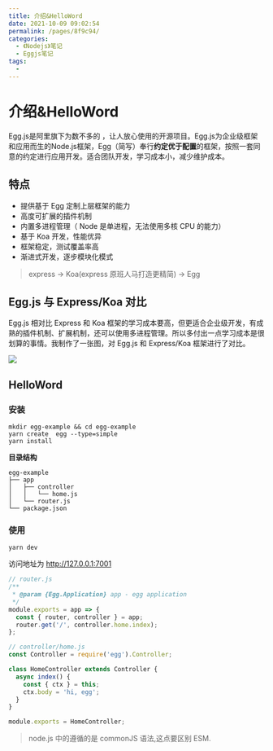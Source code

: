 ```yaml
---
title: 介绍&HelloWord
date: 2021-10-09 09:02:54
permalink: /pages/8f9c94/
categories:
  - 《Nodejs》笔记
  - Eggjs笔记
tags:
  - 
---
```


# 介绍&HelloWord

Egg.js是阿里旗下为数不多的 ，让人放心使用的开源项目。Egg.js为企业级框架和应用而生的Node.js框架，Egg（简写）奉行**约定优于配置**的框架，按照一套同意的约定进行应用开发。适合团队开发，学习成本小，减少维护成本。

<!-- more -->

## 特点

- 提供基于 Egg 定制上层框架的能力
- 高度可扩展的插件机制
- 内置多进程管理（ Node 是单进程，无法使用多核 CPU 的能力）
- 基于 Koa 开发，性能优异
- 框架稳定，测试覆盖率高
- 渐进式开发，逐步模块化模式

> express -> Koa(express 原班人马打造更精简) -> Egg

## Egg.js 与 Express/Koa 对比

Egg.js 相对比 Express 和 Koa 框架的学习成本要高，但更适合企业级开发，有成熟的插件机制、扩展机制，还可以使用多进程管理。所以多付出一点学习成本是很划算的事情。我制作了一张图，对 Egg.js 和 Express/Koa 框架进行了对比。

![](http://66.152.176.25:8000/home/images/artical/egg.png)

## HelloWord

### 安装

```
mkdir egg-example && cd egg-example
yarn create  egg --type=simple
yarn install
```

**目录结构**

```
egg-example
├── app
│   ├── controller
│   │   └── home.js
│   └── router.js
└── package.json
```

### 使用

```
yarn dev
```

访问地址为 http://127.0.0.1:7001

```js
// router.js
/**
 * @param {Egg.Application} app - egg application
 */
module.exports = app => {
  const { router, controller } = app;
  router.get('/', controller.home.index);
};

// controller/home.js
const Controller = require('egg').Controller;

class HomeController extends Controller {
  async index() {
    const { ctx } = this;
    ctx.body = 'hi, egg';
  }
}

module.exports = HomeController;
```

> node.js 中的遵循的是 commonJS 语法,这点要区别 ESM.
